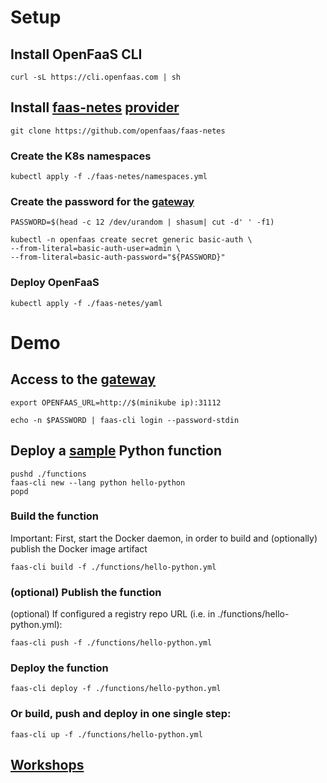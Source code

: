 # Setup

## Install OpenFaaS CLI

`curl -sL https://cli.openfaas.com | sh`

## Install [faas-netes](https://github.com/openfaas/faas-netes) [provider](https://docs.openfaas.com/architecture/faas-provider/)

`git clone https://github.com/openfaas/faas-netes`

### Create the K8s namespaces

`kubectl apply -f ./faas-netes/namespaces.yml`


### Create the password for the [gateway](https://docs.openfaas.com/architecture/gateway/)

```
PASSWORD=$(head -c 12 /dev/urandom | shasum| cut -d' ' -f1)

kubectl -n openfaas create secret generic basic-auth \
--from-literal=basic-auth-user=admin \
--from-literal=basic-auth-password="${PASSWORD}"
```  

### Deploy OpenFaaS

`kubectl apply -f ./faas-netes/yaml`


# Demo

## Access to the [gateway](https://docs.openfaas.com/architecture/gateway/)

`export OPENFAAS_URL=http://$(minikube ip):31112`

`echo -n $PASSWORD | faas-cli login --password-stdin`

## Deploy a [sample](https://docs.openfaas.com/tutorials/first-python-function/) Python function

```
pushd ./functions
faas-cli new --lang python hello-python
popd
```

### Build the function

Important: First, start the Docker daemon, in order to build and (optionally) publish the Docker image artifact

`faas-cli build -f ./functions/hello-python.yml`

### (optional) Publish the function
(optional) If configured a registry repo URL (i.e. in ./functions/hello-python.yml):

`faas-cli push -f ./functions/hello-python.yml`

### Deploy the function
`faas-cli deploy -f ./functions/hello-python.yml`

### Or build, push and deploy in one single step:


`faas-cli up -f ./functions/hello-python.yml`



## [Workshops](https://github.com/openfaas/workshop)
